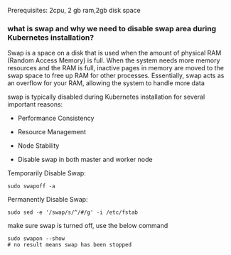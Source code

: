 Prerequisites: 2cpu, 2 gb ram,2gb disk space

### what is swap and why we need to disable swap area during Kubernetes installation?

Swap is a space on a disk that is used when the amount of physical RAM (Random Access Memory) is full. When the system needs more memory resources and the RAM is full, inactive pages in memory are moved to the swap space to free up RAM for other processes. Essentially, swap acts as an overflow for your RAM, allowing the system to handle more data

swap is typically disabled during Kubernetes installation for several important reasons:

- Performance Consistency
- Resource Management
- Node Stability

- Disable swap in both master and worker node

Temporarily Disable Swap:
```
sudo swapoff -a

```

Permanently Disable Swap:
```
sudo sed -e '/swap/s/^/#/g' -i /etc/fstab 
```


make sure swap is turned off, use the below command

```
sudo swapon --show
# no result means swap has been stopped
```


 






